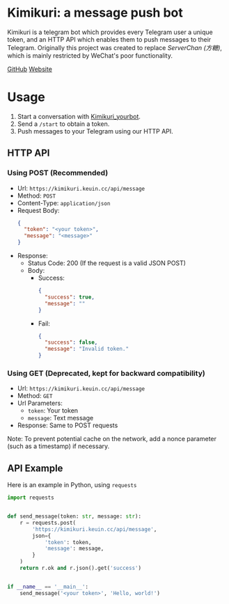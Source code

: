 # Kimikuri: a message push bot

Kimikuri is a telegram bot which provides every Telegram user a unique token, and an HTTP API which enables them to push
messages to their Telegram. Originally this project was created to replace *ServerChan (方糖)*, which is mainly restricted
by WeChat's poor functionality.

[GitHub](https://github.com/keuin/kimikuri_rs)  [Website](https://kimikuri.keuin.cc/)

# Usage

1. Start a conversation with [Kimikuri_yourbot](https://t.me/Kimikuri_yourbot).
2. Send a `/start` to obtain a token.
3. Push messages to your Telegram using our HTTP API.

## HTTP API

### Using POST (Recommended)

- Url: `https://kimikuri.keuin.cc/api/message`
- Method: `POST`
- Content-Type: `application/json`
- Request Body:
    ```json
    {
      "token": "<your token>",
      "message": "<message>"
    }
    ```
- Response:
    + Status Code: 200 (If the request is a valid JSON POST)
    + Body:
        - Success:
            ```json
            {
              "success": true,
              "message": ""
            }
            ```
        - Fail:
            ```json
            {
              "success": false,
              "message": "Invalid token."
            }
            ```

### Using GET (Deprecated, kept for backward compatibility)

- Url: `https://kimikuri.keuin.cc/api/message`
- Method: `GET`
- Url Parameters:
    + `token`: Your token
    + `message`: Text message
- Response: Same to POST requests

Note: To prevent potential cache on the network, add a nonce parameter (such as a timestamp) if necessary.

## API Example

Here is an example in Python, using `requests`

```python
import requests


def send_message(token: str, message: str):
    r = requests.post(
        'https://kimikuri.keuin.cc/api/message',
        json={
            'token': token,
            'message': message,
        }
    )
    return r.ok and r.json().get('success')


if __name__ == '__main__':
    send_message('<your token>', 'Hello, world!')
```